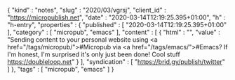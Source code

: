 {
  "kind" : "notes",
  "slug" : "2020/03/vgrsj",
  "client_id" : "https://micropublish.net",
  "date" : "2020-03-14T12:19:25.395+01:00",
  "h" : "h-entry",
  "properties" : {
    "published" : [ "2020-03-14T12:19:25.395+01:00" ],
    "category" : [ "micropub", "emacs" ],
    "content" : [ {
      "html" : "",
      "value" : "Sending content to your personal website using <a href=\"/tags/micropub/\">#Micropub</a> via <a href=\"/tags/emacs/\">#Emacs</a>? If I'm honest, I'm surprised it's only just been done! Cool stuff https://doubleloop.net"
    } ],
    "syndication" : [ "https://brid.gy/publish/twitter" ]
  },
  "tags" : [ "micropub", "emacs" ]
}
